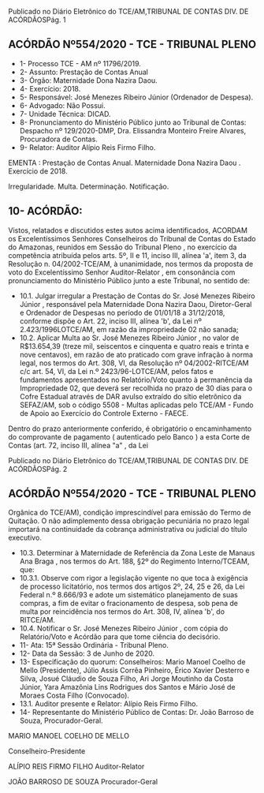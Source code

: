 Publicado  no  Diário  Eletrônico do TCE/AM,TRIBUNAL DE CONTAS DIV. DE ACÓRDÃOSPág. 1

## ACÓRDÃO Nº554/2020 - TCE - TRIBUNAL PLENO

- 1- Processo TCE - AM nº 11796/2019.
- 2- Assunto: Prestação de Contas Anual
- 3- Órgão: Maternidade Dona Nazira Daou.
- 4- Exercício: 2018.
- 5- Responsável: José Menezes Ribeiro Júnior (Ordenador de Despesa).
- 6- Advogado: Não Possui.
- 7- Unidade Técnica: DICAD.
- 8- Pronunciamento do Ministério Público junto ao Tribunal de Contas: Despacho nº 129/2020-DMP, Dra. Elissandra Monteiro Freire Alvares, Procuradora de Contas.
- 9- Relator: Auditor Alípio Reis Firmo Filho.

EMENTA : Prestação de Contas Anual. Maternidade Dona Nazira Daou . Exercício de 2018.

Irregularidade. Multa. Determinação. Notificação.

## 10-  ACÓRDÃO:

Vistos, relatados e discutidos estes autos acima identificados, ACORDAM os Excelentíssimos Senhores Conselheiros do Tribunal de Contas do Estado do Amazonas, reunidos em Sessão do Tribunal Pleno , no exercício da competência atribuída pelos arts. 5º, II e 11, inciso III, alínea 'a', item 3, da Resolução n. 04/2002-TCE/AM, à unanimidade, nos termos da proposta de voto do Excelentíssimo Senhor Auditor-Relator , em consonância com pronunciamento do Ministério Público junto a este Tribunal, no sentido de:

- 10.1. Julgar irregular a  Prestação de Contas do Sr. José Menezes Ribeiro Júnior , responsável pela Maternidade Dona Nazira Daou, Diretor-Geral e Ordenador  de  Despesas  no  período  de  01/01/18  a  31/12/2018, conforme  dispõe  o  Art.  22,  inciso  III,  alínea  'b',  da  Lei  nº  2.423/1996LOTCE/AM, em razão da impropriedade 02 não sanada;
- 10.2. Aplicar  Multa ao  Sr. José  Menezes  Ribeiro  Júnior , no  valor  de R$13.654,39 (treze mil, seiscentos e cinquenta e quatro reais e trinta e nove centavos), em razão de ato praticado com grave infração à norma legal,  nos  termos  do  Art.  308,  VI,  da  Resolução  nº  04/2002-RITCE/AM c/c art. 54, VI, da Lei n.º 2423/96-LOTCE/AM, pelos fatos e fundamentos apresentados no Relatório/Voto quanto à permanência da Impropriedade 02, que deverá ser recolhida no prazo de 30 dias para o Cofre Estadual através de DAR avulso extraído do sítio eletrônico da SEFAZ/AM, sob o código  5508  -  Multas  aplicadas  pelo  TCE/AM  -  Fundo  de  Apoio  ao Exercício do Controle Externo - FAECE.

Dentro do prazo anteriormente conferido, é obrigatório o encaminhamento  do  comprovante  de  pagamento  ( autenticado pelo Banco )  a  esta  Corte  de  Contas  (art.  72,  inciso  III,  alínea  "a"  ,  da  Lei

Publicado  no  Diário  Eletrônico do TCE/AM,TRIBUNAL DE CONTAS DIV. DE ACÓRDÃOSPág. 2

## ACÓRDÃO Nº554/2020 - TCE - TRIBUNAL PLENO

Orgânica do TCE/AM), condição imprescindível para emissão do Termo de Quitação. O não adimplemento dessa obrigação pecuniária no prazo legal importará na continuidade da cobrança administrativa ou judicial do título executivo.

- 10.3. Determinar à Maternidade de Referência da Zona Leste de Manaus Ana Braga ,  nos termos do Art. 188, §2º do Regimento Interno/TCEAM, que:
- 10.3.1. Observe  com  rigor  a  legislação  vigente  no  que  toca  à exigência de processo licitatório, nos termos dos artigos 2º, 24,  25  e  26,  da  Lei  Federal  n.º  8.666/93  e  adote  um sistemático planejamento de suas compras, a fim de evitar o fracionamento de despesa, sob pena de multa por reincidência  nos  termos  do  Art.  308,  IV,  alínea  'b',  do RITCE/AM.
- 10.4. Notificar o Sr. José Menezes Ribeiro Júnior , com cópia do Relatório/Voto e Acórdão para que tome ciência do decisório.
- 11-  Ata: 15ª Sessão Ordinária - Tribunal Pleno.
- 12-  Data da Sessão: 3 de Junho de 2020.
- 13-  Especificação do quorum: Conselheiros: Mario Manoel Coelho de Mello (Presidente), Júlio Assis Corrêa Pinheiro, Érico Xavier Desterro e Silva, Josué Cláudio de Souza Filho, Ari Jorge Moutinho da Costa Júnior, Yara Amazônia Lins Rodrigues dos Santos e Mário José de Moraes Costa Filho (Convocado).
- 13.1. Auditor presente e Relator: Alípio Reis Firmo Filho.
- 14-  Representante  do  Ministério  Público  de  Contas: Dr. João  Barroso  de  Souza, Procurador-Geral.

MARIO MANOEL COELHO DE MELLO

Conselheiro-Presidente

ALÍPIO REIS FIRMO FILHO Auditor-Relator

JOÃO BARROSO DE SOUZA Procurador-Geral
